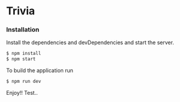 # Trivia

### Installation
Install the dependencies and devDependencies and start the server.

```sh
$ npm install
$ npm start
```

To build the application run
```sh
$ npm run dev
```
Enjoy!!
Test..